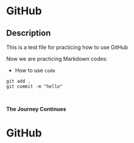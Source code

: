 # GitHub

## Description

This is a test file for practicing how to use GitHub <br>

Now we are practicing Markdown codes: <br>
- How to use ``code``<br>

```
git add .
git commit -m "hello"
```

<br>

**The Journey Continues**

# GitHub
